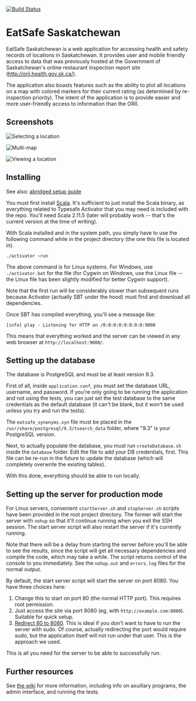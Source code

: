 [![Build Status](https://magnum.travis-ci.com/MikeHoffert/EatSafe.svg?token=yXznwCPJBpA9S1h8k4E4&branch=master)](https://magnum.travis-ci.com/MikeHoffert/EatSafe)

# EatSafe Saskatchewan

EatSafe Saskatchewan is a web application for accessing health and safety records of locations in
Saskatchewan. It provides user and mobile friendly access to data that was previously hosted at
the Government of Saskatchewan's online restaurant inspection report site (http://orii.health.gov.sk.ca/).

The application also boasts features such as the ability to plot all locations on a map with colored
markers for their current rating (as determined by re-inspection priority). The intent of the
application is to provide easier and more user-friendly access to information than the ORII.

## Screenshots

![Selecting a location](http://i.imgur.com/SIhzBOJ.png)

![Multi-map](http://i.imgur.com/AAOsryV.png)

![Viewing a location](http://i.imgur.com/jl8Lh4F.png)

## Installing

See also: [abridged setup guide](https://github.com/MikeHoffert/EatSafe/wiki/Abridged-setup-guide)

You must first install [Scala](http://www.scala-lang.org/download/). It's sufficient to just install
the Scala binary, as everything related to Typesafe Activator that you may need is included with
the repo. You'll need Scala 2.11.5 (later will probably work -- that's the current version at the
time of writing).

With Scala installed and in the system path, you simply have to use the following command while in
the project directory (the one this file is located in).

```
./activator ~run
```

The above command is for Linux systems. For Windows, use `./activator.bat` for the file (for
Cygwin on Windows, use the Linux file -- the Linux file has been slightly modified for better
Cygwin support).

Note that the first run will be considerably slower than subsequent runs because Activator (actually
SBT under the hood) must find and download all dependencies.

Once SBT has compiled everything, you'll see a message like:

```
[info] play - Listening for HTTP on /0:0:0:0:0:0:0:0:9000
```

This means that everything worked and the server can be viewed in any web browser at
`http://localhost:9000/`.

## Setting up the database

The database is PostgreSQL and must be at least version 9.3.

First of all, inside `application.conf`, you must set the database URL, username, and password. If
you're only going to be running the application and not using the tests, you can just set the test
database to the same credentials as the default database (it can't be blank, but it won't be used
unless you try and run the tests).

The `eatsafe_synonyms.syn` file must be placed in the `/usr/share/postgresql/9.3/tsearch_data` folder,
where "9.3" is your PostgreSQL version.

Next, to actually populate the database, you must run `createDatabase.sh` inside the `database`
folder. Edit the file to add your DB credentials, first. This file can be re-run in the future to
update the database (which will completely overwrite the existing tables).

With this done, everything should be able to run locally.

## Setting up the server for production mode

For Linux servers, convenient `startServer.sh` and `stopServer.sh` scripts have been provided in the
root project directory. The former will start the server with `nohup` so that it'll continue running
when you exit the SSH session. The start server script will also restart the server if it's currently
running.

Note that there will be a delay from starting the server before you'll be able to see the results,
since the script will get all necessary dependencies and compile the code, which may take a while.
The script returns control of the console to you immediately. See the `nohup.out` and `errors.log`
files for the normal output.

By default, the start server script will start the server on port 8080. You have three choices here:

1. Change this to start on port 80 (the normal HTTP port). This requires root permission.
2. Just access the site via port 8080 (eg, with `http://example.com:8080`). Suitable for quick
   setup.
3. [Redirect 80 to 8080](http://www.cyberciti.biz/faq/linux-port-redirection-with-iptables/). This
   is ideal if you don't want to have to run the server with sudo. Of course, actually redirecting
   the port would require sudo, but the application itself will not run under that user. This is
   the approach we used.

This is all you need for the server to be able to successfully run.

## Further resources

See [the wiki](https://github.com/MikeHoffert/EatSafe/wiki) for more information, including info on axuillary programs, the admin interface, and running the tests.
